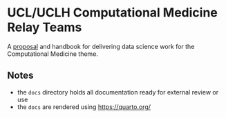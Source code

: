 # UCL/UCLH Computational Medicine Relay Teams

A [proposal](proposal/proposal.qmd) and handbook for delivering data science work for the Computational Medicine theme.

## Notes

- the `docs` directory holds all documentation ready for external review or use
- the `docs` are rendered using https://quarto.org/

